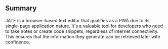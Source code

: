 ## Summary

JATE is a browser-based text editor that qualifies as a PWA due to its single-page application nature. It's a valuable tool for developers who need to take notes or create code snippets, regardless of internet connectivity. This ensures that the information they generate can be retrieved later with confidence.